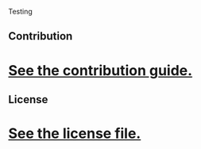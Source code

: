
Testing

## Contribution

# [See the contribution guide.](./CONTRIBUTING.md)

## License

# [See the license file.](./LICENSE.md)
